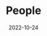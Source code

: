 ---
title: People
date: 2022-10-24

type: landing

sections:
  - block: people
    content:
      title: Meet the Team
      # Choose which groups/teams of users to display.
      #   Edit `user_groups` in each user's profile to add them to one or more of these groups.
      user_groups:
          - Current  members
          - Alumni 
      sort_by: Params.first_name
      sort_ascending: true
    design:
      show_interests: false
      show_role: true
      show_social: false
---
